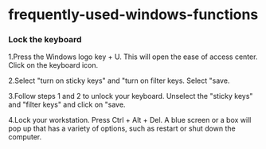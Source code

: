 # frequently-used-windows-functions
### Lock the keyboard
  
  1.Press the Windows logo key + U. This will open the ease of access center. Click on the keyboard icon.
  
  2.Select "turn on sticky keys" and "turn on filter keys. Select "save.
  
  3.Follow steps 1 and 2 to unlock your keyboard. Unselect the "sticky keys" and "filter keys" and click on "save.
  
  4.Lock your workstation. Press Ctrl + Alt + Del. A blue screen or a box will pop up that has a variety of options, such as restart or shut down the computer.
